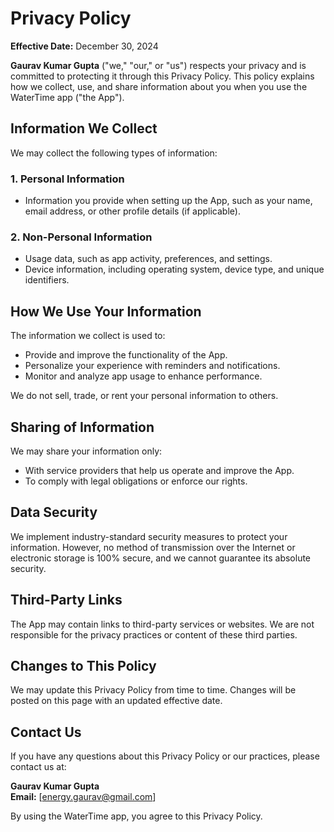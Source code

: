 # Privacy Policy

**Effective Date:** December 30, 2024  

**Gaurav Kumar Gupta** ("we," "our," or "us") respects your privacy and is committed to protecting it through this Privacy Policy. This policy explains how we collect, use, and share information about you when you use the WaterTime app ("the App").  

## Information We Collect  
We may collect the following types of information:  

### 1. Personal Information  
- Information you provide when setting up the App, such as your name, email address, or other profile details (if applicable).  

### 2. Non-Personal Information  
- Usage data, such as app activity, preferences, and settings.  
- Device information, including operating system, device type, and unique identifiers.  

## How We Use Your Information  
The information we collect is used to:  
- Provide and improve the functionality of the App.  
- Personalize your experience with reminders and notifications.  
- Monitor and analyze app usage to enhance performance.  

We do not sell, trade, or rent your personal information to others.  

## Sharing of Information  
We may share your information only:  
- With service providers that help us operate and improve the App.  
- To comply with legal obligations or enforce our rights.  

## Data Security  
We implement industry-standard security measures to protect your information. However, no method of transmission over the Internet or electronic storage is 100% secure, and we cannot guarantee its absolute security.  

## Third-Party Links  
The App may contain links to third-party services or websites. We are not responsible for the privacy practices or content of these third parties.  

## Changes to This Policy  
We may update this Privacy Policy from time to time. Changes will be posted on this page with an updated effective date.  

## Contact Us  
If you have any questions about this Privacy Policy or our practices, please contact us at:  

**Gaurav Kumar Gupta**  
**Email:** [energy.gaurav@gmail.com]  

By using the WaterTime app, you agree to this Privacy Policy.  
